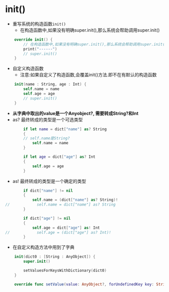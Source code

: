 # init()

- 重写系统的构造函数`init()`
    - 在构造函数中,如果没有明确super.init(),那么系统会帮助调用super.init()

```swift
    override init() {
        // 在构造函数中,如果没有明确super.init(),那么系统会帮助调用super.init()
        print("------")
        // super.init()
    }
```

- 自定义构造函数
    - 注意:如果自定义了构造函数,会覆盖init()方法.即不在有默认的构造函数

```swift
    init(name : String, age : Int) {
        self.name = name
        self.age = age
        // super.init()
    }
```

- **从字典中取出的value是一个Anyobject?, 需要转成String?和Int**
- as? 最终转成的类型是一个可选类型

```swift
        if let name = dict["name"] as? String
        {
        // self.name是String?
            self.name = name
        }

        if let age = dict["age"] as? Int
        {
            self.age = age
        }
```
- as! 最终转成的类型是一个确定的类型

```swift
        if dict["name"] != nil
        {
            self.name = (dict["name"] as? String)!
//            self.name = dict["name"] as? String
        }

        if dict["age"] != nil
        {
            self.age = dict["age"] as! Int
//            self.age = (dict["age"] as? Int)!
        }
```

- 在自定义构造方法中用到了字典

```swift
    init(dict0 : [String : AnyObject]) {
        super.init()

        setValuesForKeysWithDictionary(dict0)
    }

    override func setValue(value: AnyObject?, forUndefinedKey key: String) {}
```


